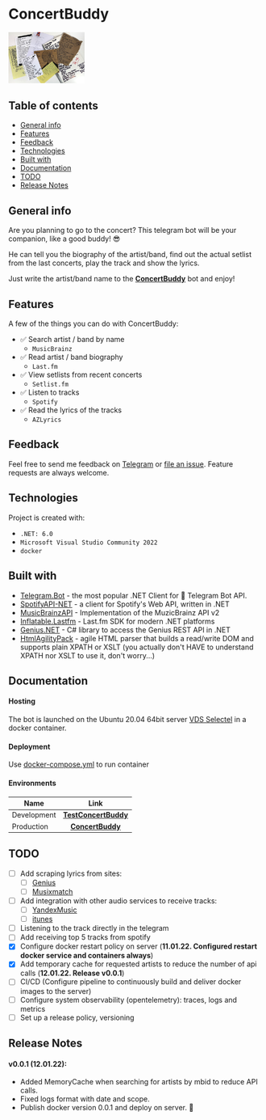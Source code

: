 # ConcertBuddy

<img src="https://github.com/skuill/ConcertBuddy/blob/master/resources/BotImage.jpg" width="30%" height="30%">

## Table of contents
- [General info](#general-info)
- [Features](#features)
- [Feedback](#feedback)
- [Technologies](#technologies)
- [Built with](#built-with)
- [Documentation](#documentation)
- [TODO](#to-do)
- [Release Notes](#release-notes)

## General info
Are you planning to go to the concert? 
This telegram bot will be your companion, like a good buddy! 😎 

He can tell you the biography of the artist/band, find out the actual setlist from the last concerts, play the track and show the lyrics.

Just write the artist/band name to the **[ConcertBuddy](https://t.me/concert_buddy_bot)** bot and enjoy!

## Features

A few of the things you can do with ConcertBuddy:
* ✅ Search artist / band by name
  * `MusicBrainz`
* ✅ Read artist / band biography
  * `Last.fm`
* ✅ View setlists from recent concerts
  * `Setlist.fm`
* ✅ Listen to tracks
  * `Spotify`
* ✅ Read the lyrics of the tracks
  * `AZLyrics`

## Feedback

Feel free to send me feedback on [Telegram](https://t.me/skuill) or [file an issue](https://github.com/skuill/ConcertBuddy/issues/new). Feature requests are always welcome.

## Technologies
Project is created with:
* `.NET: 6.0`
* `Microsoft Visual Studio Community 2022`
* `docker`

## Built with
* [Telegram.Bot](https://github.com/TelegramBots/telegram.bot) -  the most popular .NET Client for 🤖 Telegram Bot API. 
* [SpotifyAPI-NET](https://github.com/JohnnyCrazy/SpotifyAPI-NET) - a client for Spotify's Web API, written in .NET 
* [MusicBrainzAPI](https://github.com/avatar29A/MusicBrainz) - Implementation of the MuzicBrainz API v2 
* [Inflatable.Lastfm](https://github.com/inflatablefriends/lastfm) - Last.fm SDK for modern .NET platforms 
* [Genius.NET](https://github.com/prajjwaldimri/Genius.NET) - C# library to access the Genius REST API in .NET 
* [HtmlAgilityPack](https://html-agility-pack.net/) - agile HTML parser that builds a read/write DOM and supports plain XPATH or XSLT (you actually don't HAVE to understand XPATH nor XSLT to use it, don't worry...)

## Documentation

#### Hosting
The bot is launched on the Ubuntu 20.04 64bit server [VDS Selectel](https://vds.selectel.ru/) in a docker container.

#### Deployment
Use [docker-compose.yml](docker-compose.yml) to run container

#### Environments
| Name            | Link               |
| --------------- |:------------------:|
| Development     | **[TestConcertBuddy](https://t.me/test_concert_buddy_bot)** |
| Production      | **[ConcertBuddy](https://t.me/concert_buddy_bot)** |

## TODO
* [ ] Add scraping lyrics from sites: 
  * [ ] [Genius](https://www.genius.com)
  * [ ] [Musixmatch](https://www.musixmatch.com/) 
* [ ] Add integration with other audio services to receive tracks: 
  * [ ] [YandexMusic](https://music.yandex.ru/home)
  * [ ] [itunes](https://www.apple.com/ru/itunes/)
* [ ] Listening to the track directly in the telegram
* [ ] Add receiving top 5 tracks from spotify
* [x] Configure docker restart policy on server (**11.01.22. Configured restart docker service and containers always**)
* [x] Add temporary cache for requested artists to reduce the number of api calls (**12.01.22. Release v0.0.1**)
* [ ] CI/CD (Configure pipeline to continuously build and deliver docker images to the server)
* [ ] Configure system observability (opentelemetry): traces, logs and metrics
* [ ] Set up a release policy, versioning

## Release Notes
#### v0.0.1 (12.01.22):
 * Added MemoryCache when searching for artists by mbid to reduce API calls. 
 * Fixed logs format with date and scope. 
 * Publish docker version 0.0.1 and deploy on server. 🎉
